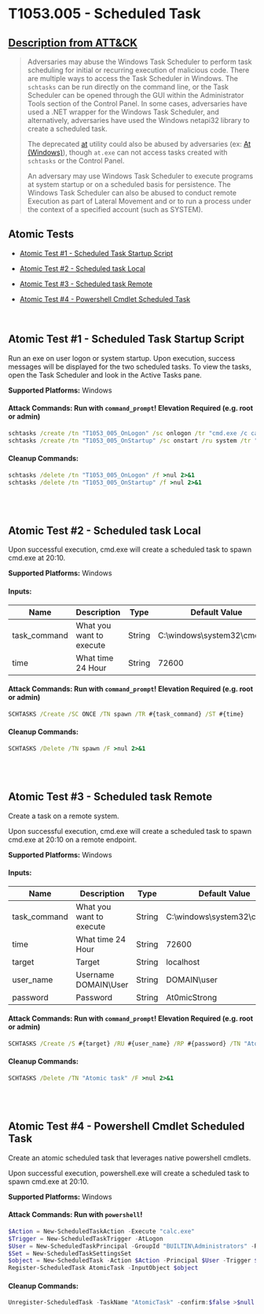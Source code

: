 # T1053.005 - Scheduled Task
## [Description from ATT&CK](https://attack.mitre.org/wiki/Technique/T1053.005)
<blockquote>Adversaries may abuse the Windows Task Scheduler to perform task scheduling for initial or recurring execution of malicious code. There are multiple ways to access the Task Scheduler in Windows. The <code>schtasks</code> can be run directly on the command line, or the Task Scheduler can be opened through the GUI within the Administrator Tools section of the Control Panel. In some cases, adversaries have used a .NET wrapper for the Windows Task Scheduler, and alternatively, adversaries have used the Windows netapi32 library to create a scheduled task.

The deprecated [at](https://attack.mitre.org/software/S0110) utility could also be abused by adversaries (ex: [At (Windows)](https://attack.mitre.org/techniques/T1053/002)), though <code>at.exe</code> can not access tasks created with <code>schtasks</code> or the Control Panel.

An adversary may use Windows Task Scheduler to execute programs at system startup or on a scheduled basis for persistence. The Windows Task Scheduler can also be abused to conduct remote Execution as part of Lateral Movement and or to run a process under the context of a specified account (such as SYSTEM).</blockquote>

## Atomic Tests

- [Atomic Test #1 - Scheduled Task Startup Script](#atomic-test-1---scheduled-task-startup-script)

- [Atomic Test #2 - Scheduled task Local](#atomic-test-2---scheduled-task-local)

- [Atomic Test #3 - Scheduled task Remote](#atomic-test-3---scheduled-task-remote)

- [Atomic Test #4 - Powershell Cmdlet Scheduled Task](#atomic-test-4---powershell-cmdlet-scheduled-task)


<br/>

## Atomic Test #1 - Scheduled Task Startup Script
Run an exe on user logon or system startup.  Upon execution, success messages will be displayed for the two scheduled tasks. To view
the tasks, open the Task Scheduler and look in the Active Tasks pane.

**Supported Platforms:** Windows





#### Attack Commands: Run with `command_prompt`!  Elevation Required (e.g. root or admin) 


```cmd
schtasks /create /tn "T1053_005_OnLogon" /sc onlogon /tr "cmd.exe /c calc.exe"
schtasks /create /tn "T1053_005_OnStartup" /sc onstart /ru system /tr "cmd.exe /c calc.exe"
```

#### Cleanup Commands:
```cmd
schtasks /delete /tn "T1053_005_OnLogon" /f >nul 2>&1
schtasks /delete /tn "T1053_005_OnStartup" /f >nul 2>&1
```





<br/>
<br/>

## Atomic Test #2 - Scheduled task Local
Upon successful execution, cmd.exe will create a scheduled task to spawn cmd.exe at 20:10. 

**Supported Platforms:** Windows




#### Inputs:
| Name | Description | Type | Default Value | 
|------|-------------|------|---------------|
| task_command | What you want to execute | String | C:&#92;windows&#92;system32&#92;cmd.exe|
| time | What time 24 Hour | String | 72600|


#### Attack Commands: Run with `command_prompt`!  Elevation Required (e.g. root or admin) 


```cmd
SCHTASKS /Create /SC ONCE /TN spawn /TR #{task_command} /ST #{time}
```

#### Cleanup Commands:
```cmd
SCHTASKS /Delete /TN spawn /F >nul 2>&1
```





<br/>
<br/>

## Atomic Test #3 - Scheduled task Remote
Create a task on a remote system.

Upon successful execution, cmd.exe will create a scheduled task to spawn cmd.exe at 20:10 on a remote endpoint. 

**Supported Platforms:** Windows




#### Inputs:
| Name | Description | Type | Default Value | 
|------|-------------|------|---------------|
| task_command | What you want to execute | String | C:&#92;windows&#92;system32&#92;cmd.exe|
| time | What time 24 Hour | String | 72600|
| target | Target | String | localhost|
| user_name | Username DOMAIN&#92;User | String | DOMAIN&#92;user|
| password | Password | String | At0micStrong|


#### Attack Commands: Run with `command_prompt`!  Elevation Required (e.g. root or admin) 


```cmd
SCHTASKS /Create /S #{target} /RU #{user_name} /RP #{password} /TN "Atomic task" /TR "#{task_command}" /SC daily /ST #{time}
```

#### Cleanup Commands:
```cmd
SCHTASKS /Delete /TN "Atomic task" /F >nul 2>&1
```





<br/>
<br/>

## Atomic Test #4 - Powershell Cmdlet Scheduled Task
Create an atomic scheduled task that leverages native powershell cmdlets.

Upon successful execution, powershell.exe will create a scheduled task to spawn cmd.exe at 20:10. 

**Supported Platforms:** Windows





#### Attack Commands: Run with `powershell`! 


```powershell
$Action = New-ScheduledTaskAction -Execute "calc.exe"
$Trigger = New-ScheduledTaskTrigger -AtLogon
$User = New-ScheduledTaskPrincipal -GroupId "BUILTIN\Administrators" -RunLevel Highest
$Set = New-ScheduledTaskSettingsSet
$object = New-ScheduledTask -Action $Action -Principal $User -Trigger $Trigger -Settings $Set
Register-ScheduledTask AtomicTask -InputObject $object
```

#### Cleanup Commands:
```powershell
Unregister-ScheduledTask -TaskName "AtomicTask" -confirm:$false >$null 2>&1
```





<br/>
